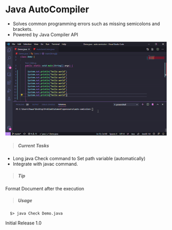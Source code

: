 # Java AutoCompiler

- Solves common programming errors such as missing semicolons and brackets.
- Powered by Java Compiler API


![](readme/ezgif_demo2.gif)

> ##### Current Tasks
  - Long java Check command to Set path variable (automatically)
  - Integrate with javac command.

> ##### Tip
Format Document after the execution

> ##### Usage

```console
  $> java Check Demo.java
```
Initial Release
1.0
